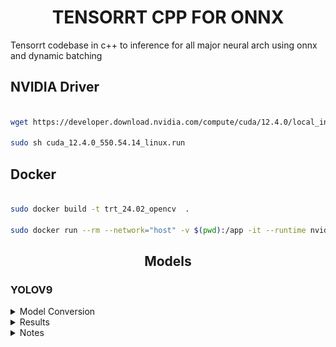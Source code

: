 
# <div align="center">TENSORRT CPP FOR ONNX</d>
 

Tensorrt codebase in c++ to inference for all major neural arch using onnx and dynamic batching


## <div align="left">NVIDIA Driver</d>

```bash

wget https://developer.download.nvidia.com/compute/cuda/12.4.0/local_installers/cuda_12.4.0_550.54.14_linux.run

sudo sh cuda_12.4.0_550.54.14_linux.run

```

## <div align="left">Docker</d>

```bash

sudo docker build -t trt_24.02_opencv  .

sudo docker run --rm --network="host" -v $(pwd):/app -it --runtime nvidia trt_24.02_opencv bash
```

## <div align="center">Models</div>

### <div align="left">YOLOV9</div>

<details>
<summary>Model Conversion</summary>

url = https://github.com/WongKinYiu/yolov9.git

commit 380284cb66817e9ffa30a80cad4c1b110897b2fb

- Clone the yolov9
```bash

git clone https://github.com/WongKinYiu/yolov9

python3 export.py --weights <model_version>.pt --include onnx_end2end

git clone https://github.com/PrinceP/tensorrt-cpp-for-onnx

// Move <model_version>-end2end.onnx file to 'examples/yolov9'
cp <model_version>-end2end.onnx /app/examples/yolov9

mkdir build
cd build
cmake ..
make -j4

./yolov9 /app/examples/yolov9/<model_version>-end2end.onnx /app/data/

// Check the results folder
```

</details>

<details>
<summary>Results</summary>

**Results  [YOLOv9-C, Batchsize = 2, Model size = 640x640]**

<div style="display: flex; justify-content: center;
padding: 10px">
    <img src="./results/v9_bus.jpg" width="100%"/>
</div>
<div style="display: flex; justify-content: center;
padding: 10px">
    <img src="./results/v9_zidane.jpg" width="100%"/>
</div>
<div style="display: flex; justify-content: center; padding: 10px">
    <img src="./results/v9_test.jpeg" width="100%"/>
</div>
</details>

<details>
<summary>Notes</summary>

-  Dynamic batching is supported. The batchsize and image sizes can be updated in the codebase.

- If size issue happens while building. Increase the workspaceSize

```bash
    Internal error: plugin node /end2end/EfficientNMS_TRT requires XXX bytes of scratch space, but only XXX is available. Try increasing the workspace size with IBuilderConfig::setMemoryPoolLimit().
```
```cpp
    config->setMaxWorkspaceSize(1U << 26) 
    //The current memory is 2^26 bytes
```
</details>

